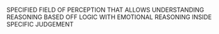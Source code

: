 SPECIFIED FIELD OF PERCEPTION THAT ALLOWS UNDERSTANDING REASONING BASED OFF LOGIC WITH EMOTIONAL REASONING INSIDE SPECIFIC JUDGEMENT
